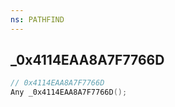 ```yaml
---
ns: PATHFIND
---
```

## _0x4114EAA8A7F7766D

```c
// 0x4114EAA8A7F7766D
Any _0x4114EAA8A7F7766D();
```

